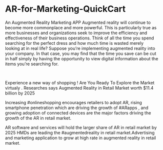 # AR-for-Marketing-QuickCart
An Augmented Reality Marketing APP
Augmented reality will continue to become more commonplace and more powerful. This is particularly true as more businesses and organizations seek to improve the efficiency and effectiveness of their business operations. Think of all the time you spend searching for the perfect dress and how much time is wasted merely looking at in real life? Suppose you’re implementing augmented reality into your company. In that case, you may find that the time you save can be cut in half simply by having the opportunity to view digital information about the items you’re searching for.

​

Experience a new way of shopping ! Are You Ready To Explore the Market virtualy . Researches says Augmented Reality in Retail Market worth $11.4 billion by 2025

Increasing #onlineshopping encourages retailers to adopt AR, rising smartphone penetration which are driving the growth of #ARapps , and growing adoption of connected devices are the major factors driving the growth of the AR in retail market.

AR software and services will hold the larger share of AR in retail market by 2025 HMDs are leading the #augmentedreality in retail market.Advertising and marketing application to grow at high rate in augmented reality in retail market.
